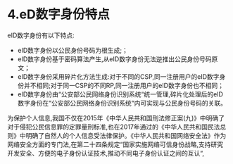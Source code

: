 # 4.eD数字身份特点

eID数字身份有以下特点:

* eID数字身份以公民身份号码为根生成;；
* eID数字身份基于密码算法产生,从eID数字身份无法逆推出公民身份号码原文；
* eID数字身份采用碎片化方法生成:对于不同的CSP,同一注册用户的eID数字身份并不相同;对于同一CSP的不同RP,同一注册用户的eID数字身份也不相同；
* eID数字身份由“公安部公民网络身份识别系统“统一管理,碎片化处理后的eID数字身份在“公安部公民网络身份识别系统“内可实现与公民身份号码的关联。

为保护个人信息,我国不仅在2015年《中华人民共和国刑法修正案\(九\)》中明确了对于侵犯公民信息罪的定罪量刑标准,也在2017年通过的《中华人民共和国民法总则》中明确了自然人的个人信息受法律保护。《中华人民共和国网络安全法》作为网络安全方面的专门法,在第二十四条规定“国家实施网络可信身份战略,支持研究开发安全、方便的电子身份认证技术,推动不同电子身份认证之间的互认“,


